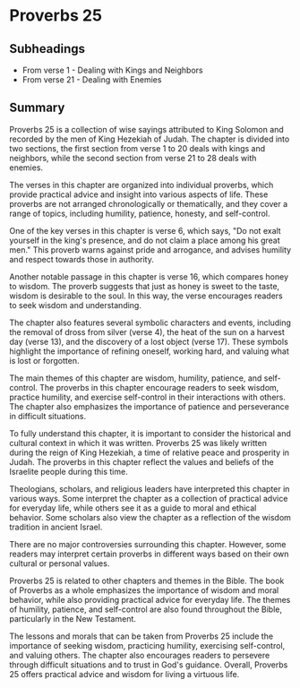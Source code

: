 # Proverbs 25

## Subheadings

* From verse 1 - Dealing with Kings and Neighbors
* From verse 21 - Dealing with Enemies

## Summary

Proverbs 25 is a collection of wise sayings attributed to King Solomon and recorded by the men of King Hezekiah of Judah. The chapter is divided into two sections, the first section from verse 1 to 20 deals with kings and neighbors, while the second section from verse 21 to 28 deals with enemies.

The verses in this chapter are organized into individual proverbs, which provide practical advice and insight into various aspects of life. These proverbs are not arranged chronologically or thematically, and they cover a range of topics, including humility, patience, honesty, and self-control.

One of the key verses in this chapter is verse 6, which says, "Do not exalt yourself in the king's presence, and do not claim a place among his great men." This proverb warns against pride and arrogance, and advises humility and respect towards those in authority.

Another notable passage in this chapter is verse 16, which compares honey to wisdom. The proverb suggests that just as honey is sweet to the taste, wisdom is desirable to the soul. In this way, the verse encourages readers to seek wisdom and understanding.

The chapter also features several symbolic characters and events, including the removal of dross from silver (verse 4), the heat of the sun on a harvest day (verse 13), and the discovery of a lost object (verse 17). These symbols highlight the importance of refining oneself, working hard, and valuing what is lost or forgotten.

The main themes of this chapter are wisdom, humility, patience, and self-control. The proverbs in this chapter encourage readers to seek wisdom, practice humility, and exercise self-control in their interactions with others. The chapter also emphasizes the importance of patience and perseverance in difficult situations.

To fully understand this chapter, it is important to consider the historical and cultural context in which it was written. Proverbs 25 was likely written during the reign of King Hezekiah, a time of relative peace and prosperity in Judah. The proverbs in this chapter reflect the values and beliefs of the Israelite people during this time.

Theologians, scholars, and religious leaders have interpreted this chapter in various ways. Some interpret the chapter as a collection of practical advice for everyday life, while others see it as a guide to moral and ethical behavior. Some scholars also view the chapter as a reflection of the wisdom tradition in ancient Israel.

There are no major controversies surrounding this chapter. However, some readers may interpret certain proverbs in different ways based on their own cultural or personal values.

Proverbs 25 is related to other chapters and themes in the Bible. The book of Proverbs as a whole emphasizes the importance of wisdom and moral behavior, while also providing practical advice for everyday life. The themes of humility, patience, and self-control are also found throughout the Bible, particularly in the New Testament.

The lessons and morals that can be taken from Proverbs 25 include the importance of seeking wisdom, practicing humility, exercising self-control, and valuing others. The chapter also encourages readers to persevere through difficult situations and to trust in God's guidance. Overall, Proverbs 25 offers practical advice and wisdom for living a virtuous life.